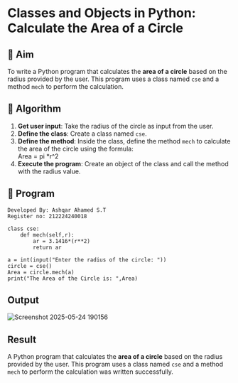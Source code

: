 # Classes and Objects in Python: Calculate the Area of a Circle

## 🎯 Aim
To write a Python program that calculates the **area of a circle** based on the radius provided by the user. This program uses a class named `cse` and a method `mech` to perform the calculation.

## 🧠 Algorithm
1. **Get user input**: Take the radius of the circle as input from the user.
2. **Define the class**: Create a class named `cse`.
3. **Define the method**: Inside the class, define the method `mech` to calculate the area of the circle using the formula:  
   Area = pi *r^2 
4. **Execute the program**: Create an object of the class and call the method with the radius value.

## 🧾 Program
```
Developed By: Ashqar Ahamed S.T
Register no: 212224240018
```
```
class cse:
    def mech(self,r):
        ar = 3.1416*(r**2)
        return ar 

a = int(input("Enter the radius of the circle: "))
circle = cse()
Area = circle.mech(a)
print("The Area of the Circle is: ",Area)
```

## Output

![Screenshot 2025-05-24 190156](https://github.com/user-attachments/assets/fc04426f-78af-4c10-a5c9-4b66972ed3b4)

## Result
A Python program that calculates the **area of a circle** based on the radius provided by the user. This program uses a class named `cse` and a method `mech` to perform the calculation was written successfully.

